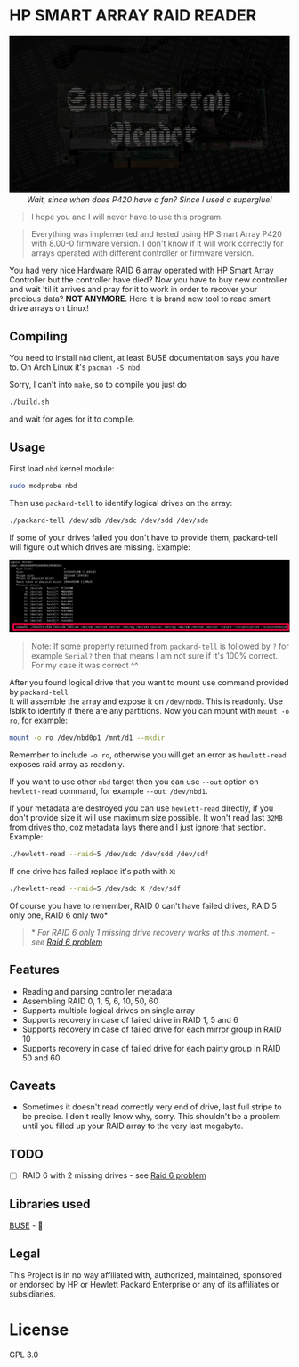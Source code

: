 # HP SMART ARRAY RAID READER
<p align="center">
    <img src="./assets/smartarrayreader.jpg" alt="Cover image"/>
    <i>Wait, since when does P420 have a fan? Since I used a superglue!</i>
</p>

> I hope you and I will never have to use this program.

> Everything was implemented and tested using HP Smart Array P420 with 8.00-0 firmware version. I don't know if it will work correctly for arrays operated with different controller or firmware version.

You had very nice Hardware RAID 6 array operated with HP Smart Array Controller but the controller have died? Now you have to buy new controller and wait 'til it arrives and pray for it to work in order to recover your precious data? **NOT ANYMORE**. Here it is brand new tool to read smart drive arrays on Linux!

## Compiling
You need to install `nbd` client, at least BUSE documentation says you have to. On Arch Linux it's `pacman -S nbd`.

Sorry, I can't into `make`, so to compile you just do
```sh
./build.sh
```
and wait for ages for it to compile.

## Usage
First load `nbd` kernel module:
```sh
sudo modprobe nbd
```
Then use `packard-tell` to identify logical drives on the array:
```sh
./packard-tell /dev/sdb /dev/sdc /dev/sdd /dev/sde
```
If some of your drives failed you don't have to provide them, packard-tell will figure out which drives are missing. Example:

![Packard tell result](./assets/packard-tell.jpg)
> Note: If some property returned from `packard-tell` is followed by `?` for example `Serial?` then that means I am not sure if it's 100% correct. For my case it was correct ^^

After you found logical drive that you want to mount use command provided by `packard-tell`  
It will assemble the array and expose it on `/dev/nbd0`. This is readonly. Use lsblk to identify if there are any partitions. Now you can mount with `mount -o ro`, for example:
```sh
mount -o ro /dev/nbd0p1 /mnt/d1 --mkdir
```
Remember to include `-o ro`, otherwise you will get an error as `hewlett-read` exposes raid array as readonly.

If you want to use other `nbd` target then you can use `--out` option on `hewlett-read` command, for example `--out /dev/nbd1`.

If your metadata are destroyed you can use `hewlett-read` directly, if you don't provide size it will use maximum size possible. It won't read last `32MB` from drives tho, coz metadata lays there and I just ignore that section. Example:
```sh
./hewlett-read --raid=5 /dev/sdc /dev/sdd /dev/sdf
```
If one drive has failed replace it's path with `X`:
```sh
./hewlett-read --raid=5 /dev/sdc X /dev/sdf
```

Of course you have to remember, RAID 0 can't have failed drives, RAID 5 only one, RAID 6 only two\*

> \* *For RAID 6 only 1 missing drive recovery works at this moment. - see [Raid 6 problem](./raid-6-problem)*

## Features
- Reading and parsing controller metadata
- Assembling RAID 0, 1, 5, 6, 10, 50, 60
- Supports multiple logical drives on single array
- Supports recovery in case of failed drive in RAID 1, 5 and 6
- Supports recovery in case of failed drive for each mirror group in RAID 10
- Supports recovery in case of failed drive for each pairty group in RAID 50 and 60

## Caveats
- Sometimes it doesn't read correctly very end of drive, last full stripe to be precise. I don't really know why, sorry. This shouldn't be a problem until you filled up your RAID array to the very last megabyte.

## TODO
- [ ] RAID 6 with 2 missing drives - see [Raid 6 problem](./raid-6-problem)

## Libraries used
[BUSE](https://github.com/acozzette/BUSE) - :purple_heart:

## Legal
This Project is in no way affiliated with, authorized, maintained, sponsored or endorsed by HP or Hewlett Packard Enterprise or any of its affiliates or subsidiaries.

# License
GPL 3.0

